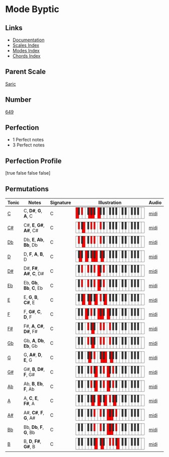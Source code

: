 # Mode Byptic

## Links

- [Documentation](index.md)
- [Scales Index](Scales.md)
- [Modes Index](Modes.md)
- [Chords Index](Chords.md)

## Parent Scale

[Saric](ScaleSaric.md)

## Number

[649](https://ianring.com/musictheory/scales/649)

## Perfection

- 1 Perfect notes
- 3 Perfect notes

## Perfection Profile

[true false false false]

## Permutations

| Tonic | Notes | Signature | Illustration | Audio |
|-------|-------|-----------|--------------|-------|
| [C](ModeCNaturalByptic.md) | C, **D#**, **G**, **A**, C | C | ![CNaturalByptic](ModeCNaturalByptic.png) | [midi](https://github.com/edipermadi/music/blob/main/docs/ModeCNaturalByptic.mid?raw=true) |
| [C#](ModeCSharpByptic.md) | C#, **E**, **G#**, **A#**, C# | C | ![CSharpByptic](ModeCSharpByptic.png) | [midi](https://github.com/edipermadi/music/blob/main/docs/ModeCSharpByptic.mid?raw=true) |
| [Db](ModeDFlatByptic.md) | Db, **E**, **Ab**, **Bb**, Db | C | ![DFlatByptic](ModeDFlatByptic.png) | [midi](https://github.com/edipermadi/music/blob/main/docs/ModeDFlatByptic.mid?raw=true) |
| [D](ModeDNaturalByptic.md) | D, **F**, **A**, **B**, D | C | ![DNaturalByptic](ModeDNaturalByptic.png) | [midi](https://github.com/edipermadi/music/blob/main/docs/ModeDNaturalByptic.mid?raw=true) |
| [D#](ModeDSharpByptic.md) | D#, **F#**, **A#**, **C**, D# | C | ![DSharpByptic](ModeDSharpByptic.png) | [midi](https://github.com/edipermadi/music/blob/main/docs/ModeDSharpByptic.mid?raw=true) |
| [Eb](ModeEFlatByptic.md) | Eb, **Gb**, **Bb**, **C**, Eb | C | ![EFlatByptic](ModeEFlatByptic.png) | [midi](https://github.com/edipermadi/music/blob/main/docs/ModeEFlatByptic.mid?raw=true) |
| [E](ModeENaturalByptic.md) | E, **G**, **B**, **C#**, E | C | ![ENaturalByptic](ModeENaturalByptic.png) | [midi](https://github.com/edipermadi/music/blob/main/docs/ModeENaturalByptic.mid?raw=true) |
| [F](ModeFNaturalByptic.md) | F, **G#**, **C**, **D**, F | C | ![FNaturalByptic](ModeFNaturalByptic.png) | [midi](https://github.com/edipermadi/music/blob/main/docs/ModeFNaturalByptic.mid?raw=true) |
| [F#](ModeFSharpByptic.md) | F#, **A**, **C#**, **D#**, F# | C | ![FSharpByptic](ModeFSharpByptic.png) | [midi](https://github.com/edipermadi/music/blob/main/docs/ModeFSharpByptic.mid?raw=true) |
| [Gb](ModeGFlatByptic.md) | Gb, **A**, **Db**, **Eb**, Gb | C | ![GFlatByptic](ModeGFlatByptic.png) | [midi](https://github.com/edipermadi/music/blob/main/docs/ModeGFlatByptic.mid?raw=true) |
| [G](ModeGNaturalByptic.md) | G, **A#**, **D**, **E**, G | C | ![GNaturalByptic](ModeGNaturalByptic.png) | [midi](https://github.com/edipermadi/music/blob/main/docs/ModeGNaturalByptic.mid?raw=true) |
| [G#](ModeGSharpByptic.md) | G#, **B**, **D#**, **F**, G# | C | ![GSharpByptic](ModeGSharpByptic.png) | [midi](https://github.com/edipermadi/music/blob/main/docs/ModeGSharpByptic.mid?raw=true) |
| [Ab](ModeAFlatByptic.md) | Ab, **B**, **Eb**, **F**, Ab | C | ![AFlatByptic](ModeAFlatByptic.png) | [midi](https://github.com/edipermadi/music/blob/main/docs/ModeAFlatByptic.mid?raw=true) |
| [A](ModeANaturalByptic.md) | A, **C**, **E**, **F#**, A | C | ![ANaturalByptic](ModeANaturalByptic.png) | [midi](https://github.com/edipermadi/music/blob/main/docs/ModeANaturalByptic.mid?raw=true) |
| [A#](ModeASharpByptic.md) | A#, **C#**, **F**, **G**, A# | C | ![ASharpByptic](ModeASharpByptic.png) | [midi](https://github.com/edipermadi/music/blob/main/docs/ModeASharpByptic.mid?raw=true) |
| [Bb](ModeBFlatByptic.md) | Bb, **Db**, **F**, **G**, Bb | C | ![BFlatByptic](ModeBFlatByptic.png) | [midi](https://github.com/edipermadi/music/blob/main/docs/ModeBFlatByptic.mid?raw=true) |
| [B](ModeBNaturalByptic.md) | B, **D**, **F#**, **G#**, B | C | ![BNaturalByptic](ModeBNaturalByptic.png) | [midi](https://github.com/edipermadi/music/blob/main/docs/ModeBNaturalByptic.mid?raw=true) |
